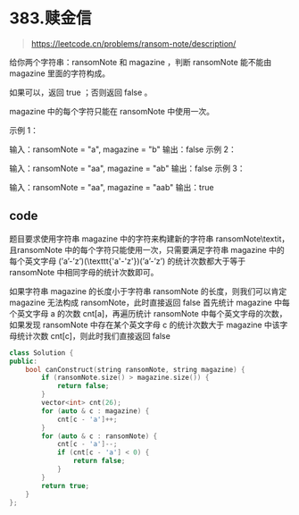 # 383.赎金信

> https://leetcode.cn/problems/ransom-note/description/

给你两个字符串：ransomNote 和 magazine ，判断 ransomNote 能不能由 magazine 里面的字符构成。

如果可以，返回 true ；否则返回 false 。

magazine 中的每个字符只能在 ransomNote 中使用一次。

示例 1：

输入：ransomNote = "a", magazine = "b" 输出：false 示例 2：

输入：ransomNote = "aa", magazine = "ab" 输出：false 示例 3：

输入：ransomNote = "aa", magazine = "aab" 输出：true

## code

题目要求使用字符串 magazine 中的字符来构建新的字符串 ransomNote\textit，且ransomNote 中的每个字符只能使用一次，只需要满足字符串 magazine 中的每个英文字母 (’a’-’z’)(\texttt{'a'-'z'})(’a’-’z’) 的统计次数都大于等于 ransomNote 中相同字母的统计次数即可。

如果字符串 magazine 的长度小于字符串 ransomNote 的长度，则我们可以肯定 magazine 无法构成 ransomNote，此时直接返回 false 首先统计 magazine 中每个英文字母 a 的次数 cnt\[a]，再遍历统计 ransomNote 中每个英文字母的次数，如果发现 ransomNote 中存在某个英文字母 c 的统计次数大于 magazine 中该字母统计次数 cnt\[c]，则此时我们直接返回 false

```cpp
class Solution {
public:
    bool canConstruct(string ransomNote, string magazine) {
        if (ransomNote.size() > magazine.size()) {
            return false;
        }
        vector<int> cnt(26);
        for (auto & c : magazine) {
            cnt[c - 'a']++;
        }
        for (auto & c : ransomNote) {
            cnt[c - 'a']--;
            if (cnt[c - 'a'] < 0) {
                return false;
            }
        }
        return true;
    }
};

```
